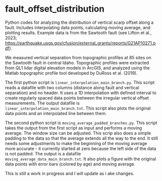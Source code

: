 # fault_offset_distribution
Python codes for analyzing the distribution of vertical scarp offset along a fault. Includes interpolating data points, calculating moving average, and plotting results. Example data is from the Sawtooth fault (see Lifton et al., 2023; https://earthquake.usgs.gov/cfusion/external_grants/reports/G21AP10271.pdf). 

We measured vertical separation from topographic profiles at 85 sites on the Sawtooth fault in central Idaho. Topographic profiles were extracted from QL1 lidar digital elevation models in ArcGIS, and analyzed using the Matlab topographic profile tool developed by DuRoss et al. (2019). 

The first python script is `linear_interpolation_main_branch.py`. This script reads a datafile with two columns (distance along fault and vertical separation) and no header. It uses a 1D interpolation with defined interval to create regularly spaced data points between the irregular vertical offset measurements. The output datafile is `linear_interpolation_main_branch.txt`. This script also plots the original data points and an interpolated line between them.

The second python script is `moving_average_padded_branches.py`. This script takes the output from the first script as input and performs a moving average. The window size can be adjusted. This scrip also does a simple padding to the data so that the average extends all the way to the end. It still needs some adjustments to make the beginning of the moving average more accurate - it currently started at zero because the left side of the data is not padded. The output is a datafile `moving_average_data_main_branch.txt`. It also plots a figure with the original data points with error bars (colored by age) and moving average.

This is still a work in progress and I will update as i ake changes.
